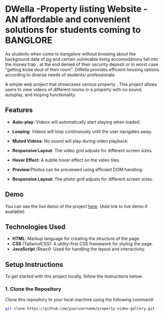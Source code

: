 # DWella -Property listing Website - AN affordable and convenient solutions for students coming to BANGLORE



As students when come to bangalore without knowing about the background data of pg and certain vulnerable living accomodations fall into the money trap , at the end denied of their security deposti or in worst case "getting kicke dout of their room".
DWella provides efficient housing options according to diverse needs of students/ professionals.

A simple web project that showcases various property . This project allows users to view videos of different rooms in a property with no sound, autoplay, and looping functionality.

## Features

- **Auto-play**: Videos will automatically start playing when loaded.
- **Looping**: Videos will loop continuously until the user navigates away.
- **Muted Videos**: No sound will play during video playback.
- **Responsive Layout**: The video grid adjusts for different screen sizes.
- **Hover Effect**: A subtle hover effect on the video tiles.



- **Previow**:Photos can be previewed using efficient DOM handling.
- **Responsive Layout**: The photo grid adjusts for different screen sizes.

## Demo

You can see the live demo of the project [here](#). (Add link to live demo if available)

## Technologies Used

- **HTML**: Markup language for creating the structure of the page.
- **CSS** (TailwindCSS): A utility-first CSS framework for styling the page.
- **JavaScript** (React): Used for handling the layout and interactivity.

## Setup Instructions

To get started with this project locally, follow the instructions below:

### 1. Clone the Repository

Clone this repository to your local machine using the following command:

```bash
git clone https://github.com/yourusername/property-video-gallery.git
